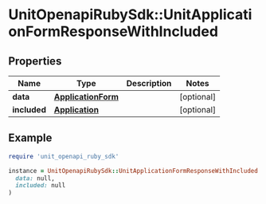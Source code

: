 # UnitOpenapiRubySdk::UnitApplicationFormResponseWithIncluded

## Properties

| Name | Type | Description | Notes |
| ---- | ---- | ----------- | ----- |
| **data** | [**ApplicationForm**](ApplicationForm.md) |  | [optional] |
| **included** | [**Application**](Application.md) |  | [optional] |

## Example

```ruby
require 'unit_openapi_ruby_sdk'

instance = UnitOpenapiRubySdk::UnitApplicationFormResponseWithIncluded.new(
  data: null,
  included: null
)
```


